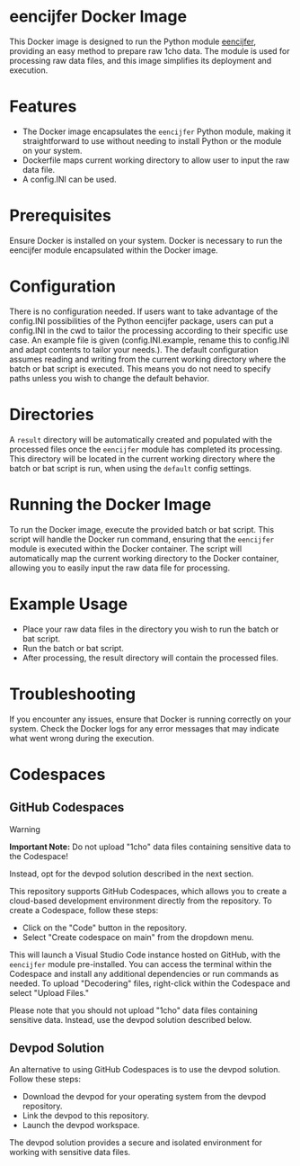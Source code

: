 # eencijfer Docker Image

This Docker image is designed to run the Python module [eencijfer](https://github.com/enningb/eencijfer), providing an easy method to prepare raw 1cho data. 
The module is used for processing raw data files, and this image simplifies its deployment and execution.


# Features

- The Docker image encapsulates the `eencijfer` Python module, making it straightforward to use without needing to install Python or the module on your system.
- Dockerfile maps current working directory to allow user to input the raw data file.
- A config.INI can be used.

# Prerequisites

Ensure Docker is installed on your system. Docker is necessary to run the eencijfer module encapsulated within the Docker image.

# Configuration

There is no configuration needed. If users want to take advantage of the config.INI possibilities of the Python eencijfer package, users can put a config.INI in the cwd to tailor the processing according to their specific use case. An example file is given (config.INI.example, rename this to config.INI and adapt contents to tailor your needs.). 
The default configuration assumes reading and writing from the current working directory where the batch or bat script is executed. This means you do not need to specify paths unless you wish to change the default behavior.

# Directories

A `result` directory will be automatically created and populated with the processed files once the `eencijfer` module has completed its processing. 
This directory will be located in the current working directory where the batch or bat script is run, when using the `default` config settings.

# Running the Docker Image

  To run the Docker image, execute the provided batch or bat script. This script will handle the Docker run command, ensuring that the `eencijfer` module is executed within the Docker container.
  The script will automatically map the current working directory to the Docker container, allowing you to easily input the raw data file for processing.

# Example Usage

- Place your raw data files in the directory you wish to run the batch or bat script.
- Run the batch or bat script.
- After processing, the result directory will contain the processed files.

# Troubleshooting

If you encounter any issues, ensure that Docker is running correctly on your system.
Check the Docker logs for any error messages that may indicate what went wrong during the execution.

# Codespaces
## GitHub Codespaces


> [!WARNING]  
> **Important Note:** Do not upload "1cho" data files containing sensitive data to the Codespace!
>
> Instead, opt for the devpod solution described in the next section.



This repository supports GitHub Codespaces, which allows you to create a cloud-based development environment directly from the repository. To create a Codespace, follow these steps:

- Click on the "Code" button in the repository.
- Select "Create codespace on main" from the dropdown menu.

This will launch a Visual Studio Code instance hosted on GitHub, with the `eencijfer` module pre-installed. You can access the terminal within the Codespace and install any additional dependencies or run commands as needed. To upload "Decodering" files, right-click within the Codespace and select "Upload Files." 


Please note that you should not upload "1cho" data files containing sensitive data. Instead, use the devpod solution described below. 





## Devpod Solution
An alternative to using GitHub Codespaces is to use the devpod solution. Follow these steps:

- Download the devpod for your operating system from the devpod repository.
- Link the devpod to this repository.
- Launch the devpod workspace.

The devpod solution provides a secure and isolated environment for working with sensitive data files.
